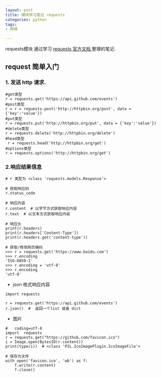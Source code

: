 ```yaml
---
layout: post
title: 模块学习笔记 requests
categories: python
tags:
- 网络

---
```


requests模块
通过学习 [requests 官方文档](http://docs.python-requests.org/en/latest/user/quickstart.html),整理的笔记.

## request 简单入门
### 1. 发送 http 请求.


```
#get类型
r = requests.get('https://api.github.com/events')
#post类型
r = r = requests.post('http://httpbin.org/post', data = {'key':'value'})
#put类型
r = requests.put('http://httpbin.org/put', data = {'key':'value'})
#delete类型
r = requests.delete('http://httpbin.org/delete')
#head类型
 r = requests.head('http://httpbin.org/get')
#options类型
r = requests.options('http://httpbin.org/get')
```
### 2.响应结果信息

```
# r 类型为 <class 'requests.models.Response'>

# 获取响应码
r.status_code

# 响应内容
r.content  # 以字节方式获取响应内容
r.text  # 以文本方式获取响应内容

# 响应头
print(r.headers)
print(r.headers['Content-Type'])
print(r.headers.get('content-type'))

# 获取/修改网页编码
>>> r = requests.get('https://www.baidu.com')
>>> r.encoding
'ISO-8859-1'
>>> r.encoding = 'utf-8'
>>> r.encoding
'utf-8'
```
- json 格式响应内容

```
import requests

r = requests.get('https://api.github.com/events')
r.json()  #  返回一个list 或者 dict
```

- 图片

```
#	coding=utf-8
import	requests
r =	requests.get("https://github.com/favicon.ico")
i = Image.open(BytesIO(r.content))
print(type(i))  # <class 'PIL.IcoImagePlugin.IcoImageFile'>

# 保存为文件
with open('favicon.ico', 'wb') as f:
    f.write(r.content)
    f.close()
```



